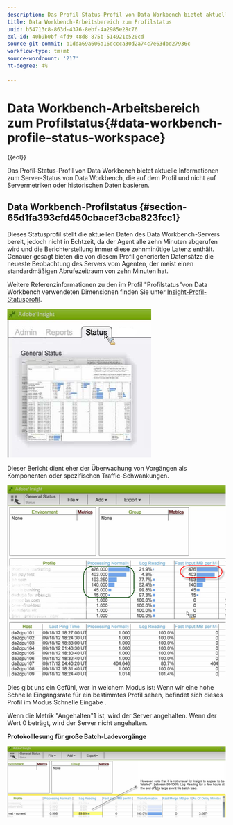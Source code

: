```yaml
---
description: Das Profil-Status-Profil von Data Workbench bietet aktuelle Informationen zum Server-Status von Data Workbench, die auf dem Profil und nicht auf Servermetriken oder historischen Daten basieren.
title: Data Workbench-Arbeitsbereich zum Profilstatus
uuid: b54713c8-863d-4376-8ebf-4a2985e28c76
exl-id: 40b9b0bf-4fd9-48d8-875b-514921c520cd
source-git-commit: b1dda69a606a16dccca30d2a74c7e63dbd27936c
workflow-type: tm+mt
source-wordcount: '217'
ht-degree: 4%

---
```


# Data Workbench-Arbeitsbereich zum Profilstatus{#data-workbench-profile-status-workspace}

{{eol}}

Das Profil-Status-Profil von Data Workbench bietet aktuelle Informationen zum Server-Status von Data Workbench, die auf dem Profil und nicht auf Servermetriken oder historischen Daten basieren.

## Data Workbench-Profilstatus {#section-65d1fa393cfd450cbacef3cba823fcc1}

Dieses Statusprofil stellt die aktuellen Daten des Data Workbench-Servers bereit, jedoch nicht in Echtzeit, da der Agent alle zehn Minuten abgerufen wird und die Berichterstellung immer diese zehnminütige Latenz enthält. Genauer gesagt bieten die von diesem Profil generierten Datensätze die neueste Beobachtung des Servers vom Agenten, der meist einen standardmäßigen Abrufezeitraum von zehn Minuten hat.

Weitere Referenzinformationen zu den im Profil &quot;Profilstatus&quot;von Data Workbench verwendeten Dimensionen finden Sie unter [Insight-Profil-Statusprofil](../../../home/monitoring-installation/monitoring-profiles/monitoring-profile-using.md#concept-d4cd7da41c8a42bab4aea25418264e64).

![](assets/Status_General_Status.png)

Dieser Bericht dient eher der Überwachung von Vorgängen als Komponenten oder spezifischen Traffic-Schwankungen.

![](assets/Status_General_page.png)

Dies gibt uns ein Gefühl, wer in welchem Modus ist: Wenn wir eine hohe Schnelle Eingangsrate für ein bestimmtes Profil sehen, befindet sich dieses Profil im Modus Schnelle Eingabe .

Wenn die Metrik &quot;Angehalten&quot;1 ist, wird der Server angehalten. Wenn der Wert 0 beträgt, wird der Server nicht angehalten.

**Protokolllesung für große Batch-Ladevorgänge**

![](assets/Status_General_stalled_log.png)

